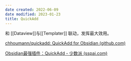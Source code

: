 ```yaml
---
date created: 2022-06-09
date modified: 2023-01-23
title: QuickAdd
---
```


和 [[Dataview]]与[[Templater]] 联动，发挥最大效用。

[chhoumann/quickadd: QuickAdd for Obsidian (github.com)](https://github.com/chhoumann/quickadd)

[Obsidian最强插件：QuickAdd - 少数派 (sspai.com)](https://sspai.com/post/69375)
